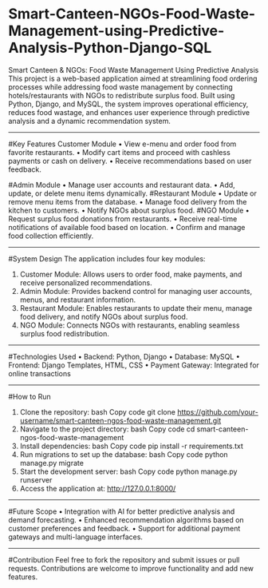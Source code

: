# Smart-Canteen-NGOs-Food-Waste-Management-using-Predictive-Analysis-Python-Django-SQL
Smart Canteen & NGOs: Food Waste Management Using Predictive Analysis
This project is a web-based application aimed at streamlining food ordering processes while addressing food waste management by connecting hotels/restaurants with NGOs to redistribute surplus food. Built using Python, Django, and MySQL, the system improves operational efficiency, reduces food wastage, and enhances user experience through predictive analysis and a dynamic recommendation system.

________________________________________
#Key Features
Customer Module
•	View e-menu and order food from favorite restaurants.
•	Modify cart items and proceed with cashless payments or cash on delivery.
•	Receive recommendations based on user feedback.

#Admin Module
•	Manage user accounts and restaurant data.
•	Add, update, or delete menu items dynamically.
#Restaurant Module
•	Update or remove menu items from the database.
•	Manage food delivery from the kitchen to customers.
•	Notify NGOs about surplus food.
#NGO Module
•	Request surplus food donations from restaurants.
•	Receive real-time notifications of available food based on location.
•	Confirm and manage food collection efficiently.
________________________________________

#System Design
The application includes four key modules:
1.	Customer Module: Allows users to order food, make payments, and receive personalized recommendations.
2.	Admin Module: Provides backend control for managing user accounts, menus, and restaurant information.
3.	Restaurant Module: Enables restaurants to update their menu, manage food delivery, and notify NGOs about surplus food.
4.	NGO Module: Connects NGOs with restaurants, enabling seamless surplus food redistribution.
________________________________________

#Technologies Used
•	Backend: Python, Django
•	Database: MySQL
•	Frontend: Django Templates, HTML, CSS
•	Payment Gateway: Integrated for online transactions
________________________________________

#How to Run
1.	Clone the repository:
bash
Copy code
git clone https://github.com/your-username/smart-canteen-ngos-food-waste-management.git  
2.	Navigate to the project directory:
bash
Copy code
cd smart-canteen-ngos-food-waste-management  
3.	Install dependencies:
bash
Copy code
pip install -r requirements.txt  
4.	Run migrations to set up the database:
bash
Copy code
python manage.py migrate  
5.	Start the development server:
bash
Copy code
python manage.py runserver  
6.	Access the application at: http://127.0.0.1:8000/
________________________________________

#Future Scope
•	Integration with AI for better predictive analysis and demand forecasting.
•	Enhanced recommendation algorithms based on customer preferences and feedback.
•	Support for additional payment gateways and multi-language interfaces.
________________________________________

#Contribution
Feel free to fork the repository and submit issues or pull requests. Contributions are welcome to improve functionality and add new features.

